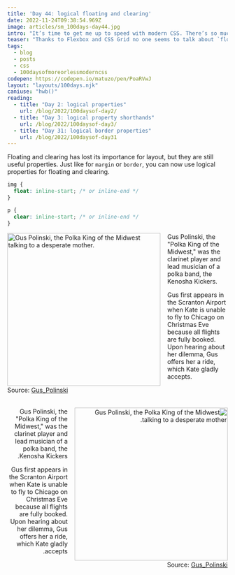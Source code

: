 ```yaml
---
title: 'Day 44: logical floating and clearing'
date: 2022-11-24T09:38:54.969Z
image: articles/sm_100days-day44.jpg
intro: "It’s time to get me up to speed with modern CSS. There’s so much new in CSS that I know too little about. To change that I’ve started [#100DaysOfMoreOrLessModernCSS](/blog/2022/100-days-of-more-or-less-modern-css/). Why more or less modern CSS? Because some topics will be about cutting-edge features, while other stuff has been around for quite a while already, but I just have little to no experience with it."
teaser: "Thanks to Flexbox and CSS Grid no one seems to talk about `float` and `clear` anymore,…except for me now because there's news."
tags:
  - blog
  - posts
  - css
  - 100daysofmoreorlessmoderncss
codepen: https://codepen.io/matuzo/pen/PoaRVwJ
layout: "layouts/100days.njk"
caniuse: "hwb()"
reading:
  - title: "Day 2: logical properties"
    url: /blog/2022/100daysof-day2/
  - title: "Day 3: logical property shorthands"
    url: /blog/2022/100daysof-day3/
  - title: "Day 31: logical border properties"
    url: /blog/2022/100daysof-day31
---
```

Floating and clearing has lost its importance for layout, but they are still useful properties. Just like for `margin` or `border`, you can now use logical properties for floating and clearing.

```css
img {
  float: inline-start; /* or inline-end */
}

p {
  clear: inline-start; /* or inline-end */
}
```

<style>
  [dir] {
    margin-block-end: 2rem;
  }
  [dir] img {
    float: inline-start;
    margin-inline-end: 1rem;
  }

  [dir] p:nth-of-type(3) {
    clear: inline-start;

  }
</style>

<div dir="ltr" class="sample" data-sample="ltr demo">

<img src="/images/gus.jpg" alt="Gus Polinski, the Polka King of the Midwest talking to a desperate mother." width="350">
<p>Gus Polinski, the "Polka King of the Midwest," was the clarinet player and lead musician of a polka band, the Kenosha Kickers.</p>

<p>Gus first appears in the Scranton Airport when Kate is unable to fly to Chicago on Christmas Eve because all flights are fully booked. Upon hearing about her dilemma, Gus offers her a ride, which Kate gladly accepts.</p>

<p>Source: <a href="https://homealone.fandom.com/wiki/Gus_Polinski">Gus_Polinski</a></p>
</div>

<div dir="rtl" class="sample" data-sample="rtl demo">

<img src="/images/gus.jpg" alt="Gus Polinski, the Polka King of the Midwest talking to a desperate mother." width="350">
<p>Gus Polinski, the "Polka King of the Midwest," was the clarinet player and lead musician of a polka band, the Kenosha Kickers.</p>

<p>Gus first appears in the Scranton Airport when Kate is unable to fly to Chicago on Christmas Eve because all flights are fully booked. Upon hearing about her dilemma, Gus offers her a ride, which Kate gladly accepts.</p>

<p>Source: <a href="https://homealone.fandom.com/wiki/Gus_Polinski">Gus_Polinski</a></p>
</div>